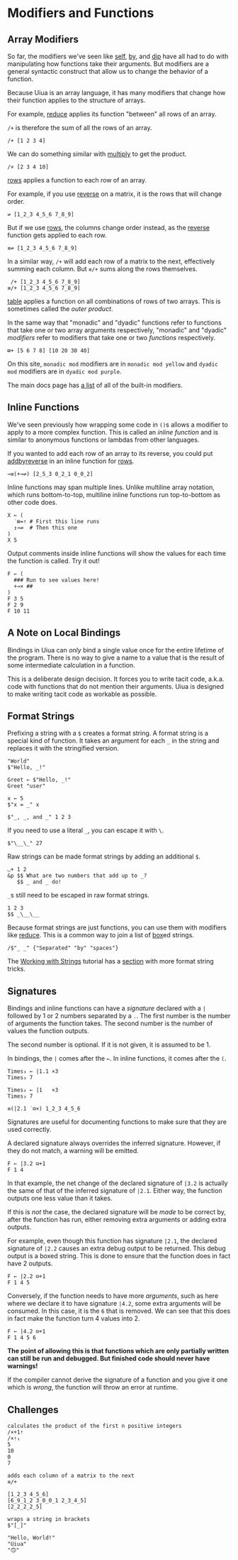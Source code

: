 # Modifiers and Functions

## Array Modifiers

So far, the modifiers we've seen like [self](), [by](), and [dip]() have all had to do with manipulating how functions take their arguments. But modifiers are a general syntactic construct that allow us to change the behavior of a function.

Because Uiua is an array language, it has many modifiers that change how their function applies to the structure of arrays.

For example, [reduce]() applies its function "between" all rows of an array.

`/+` is therefore the sum of all the rows of an array.

```uiua
/+ [1 2 3 4]
```

We can do something similar with [multiply]() to get the product.

```uiua
/× [2 3 4 10]
```

[rows]() applies a function to each row of an array.

For example, if you use [reverse]() on a matrix, it is the rows that will change order.

```uiua
⇌ [1_2_3 4_5_6 7_8_9]
```

But if we use [rows](), the columns change order instead, as the [reverse]() function gets applied to each row.

```uiua
≡⇌ [1_2_3 4_5_6 7_8_9]
```

In a similar way, `/+` will add each row of a matrix to the next, effectively summing each column. But `≡/+` sums along the rows themselves.

```uiua
 /+ [1_2_3 4_5_6 7_8_9]
≡/+ [1_2_3 4_5_6 7_8_9]
```

[table]() applies a function on all combinations of rows of two arrays. This is sometimes called the *outer product*.

In the same way that "monadic" and "dyadic" functions refer to functions that take one or two array arguments respectively, "monadic" and "dyadic" *modifiers* refer to modifiers that take one or two *functions* respectively.

```uiua
⊞+ [5 6 7 8] [10 20 30 40]
```

On this site, `monadic mod` modifiers are in `monadic mod yellow` and `dyadic mod` modifiers are in `dyadic mod purple`.

The main docs page has [a list](/docs/modifier) of all of the built-in modifiers.

## Inline Functions

We've seen previously how wrapping some code in `()`s allows a modifier to apply to a more complex function. This is called an *inline function* and is similar to anonymous functions or lambdas from other languages.

If you wanted to add each row of an array to its reverse, you could put [add]()[by]()[reverse]() in an inline function for [rows]().

```uiua
⊸≡(+⊸⇌) [2_5_3 0_2_1 0_0_2]
```

Inline functions may span multiple lines. Unlike multiline array notation, which runs bottom-to-top, multiline inline functions run top-to-bottom as other code does.

```uiua
X ← (
  ˙⊞=⇡ # First this line runs
  ↥⊸⇌  # Then this one
)
X 5
```

Output comments inside inline functions will show the values for each time the function is called. Try it out!

```uiua
F ← (
  ### Run to see values here!
  +⊸× ##
)
F 3 5
F 2 9
F 10 11
```

## A Note on Local Bindings

Bindings in Uiua can *only* bind a single value once for the entire lifetime of the program. There is no way to give a name to a value that is the result of some intermediate calculation in a function.

This is a deliberate design decision. It forces you to write tacit code, a.k.a. code with functions that do not mention their arguments. Uiua is designed to make writing tacit code as workable as possible.

## Format Strings

Prefixing a string with a `$` creates a format string. A format string is a special kind of function. It takes an argument for each `_` in the string and replaces it with the stringified version.

```uiua
"World"
$"Hello, _!"
```
```uiua
Greet ← $"Hello, _!"
Greet "user"
```
```uiua
x ← 5
$"x = _" x
```
```uiua
$"_, _, and _" 1 2 3
```

If you need to use a literal `_`, you can escape it with `\`.

```uiua
$"\__\_" 27
```

Raw strings can be made format strings by adding an additional `$`.

```uiua
◡+ 1 2
&p $$ What are two numbers that add up to _?
   $$ _ and _ do!
```

`_`s still need to be escaped in raw format strings.

```uiua
1 2 3
$$ _\__\__
```

Because format strings are just functions, you can use them with modifiers like [reduce](). This is a common way to join a list of [box]()ed strings.

```uiua
/$"_ _" {"Separated" "by" "spaces"}
```

The [Working with Strings](/tutorial/strings) tutorial has a [section](/tutorial/strings#format-string-tricks) with more format string tricks.

## Signatures

Bindings and inline functions can have a *signature* declared with a `|` followed by 1 or 2 numbers separated by a `.`. The first number is the number of arguments the function takes. The second number is the number of values the function outputs.

The second number is optional. If it is not given, it is assumed to be 1.

In bindings, the `|` comes after the `←`. In inline functions, it comes after the `(`.

```uiua
Times₃ ← |1.1 ×3
Times₃ 7
```
```uiua
Times₃ ← |1   ×3
Times₃ 7
```
```uiua
≡(|2.1 ˙⊟×) 1_2_3 4_5_6
```

Signatures are useful for documenting functions to make sure that they are used correctly.

A declared signature always overrides the inferred signature. However, if they do not match, a warning will be emitted.

```uiua should fail
F ← |3.2 ⊟+1
F 1 4
```

In that example, the net change of the declared signature of `|3.2` is actually the same of that of the inferred signature of `|2.1`. Either way, the function outputs one less value than it takes.

If this is *not* the case, the declared signature will be *made* to be correct by, after the function has run, either removing extra arguments or adding extra outputs.

For example, even though this function has signature `|2.1`, the declared signature of `|2.2` causes an extra debug output to be returned. This debug output is a boxed string. This is done to ensure that the function does in fact have 2 outputs.

```uiua should fail
F ← |2.2 ⊟+1
F 1 4 5
```

Conversely, if the function needs to have more *arguments*, such as here where we declare it to have signature `|4.2`, some extra arguments will be consumed. In this case, it is the `6` that is removed. We can see that this does in fact make the function turn 4 values into 2.

```uiua should fail
F ← |4.2 ⊟+1
F 1 4 5 6
```

**The point of allowing this is that functions which are only partially written can still be run and debugged. But finished code should never have warnings!**

If the compiler cannot derive the signature of a function and you give it one which is *wrong*, the function will throw an error at runtime.

## Challenges

```challenge
calculates the product of the first n positive integers
/×+1⇡
/×⇡₁
5
10
0
7
```

```challenge
adds each column of a matrix to the next
≡/+

[1_2_3 4_5_6]
[6_9_1_2 3_0_0_1 2_3_4_5]
[2_2_2_2_5]
```

```challenge
wraps a string in brackets
$"[_]"

"Hello, World!"
"Uiua"
"🙃"
```